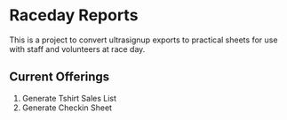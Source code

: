 # Raceday Reports

This is a project to convert ultrasignup exports to practical sheets for use with staff and volunteers at race day.

## Current Offerings

1. Generate Tshirt Sales List
2. Generate Checkin Sheet


